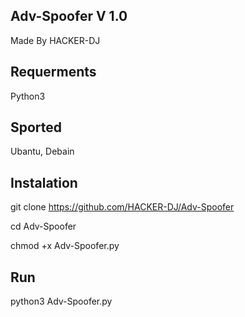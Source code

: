 ## Adv-Spoofer V 1.0

  Made By HACKER-DJ

## Requerments
   Python3


## Sported 
  Ubantu, Debain

## Instalation

   git clone https://github.com/HACKER-DJ/Adv-Spoofer
    
   cd Adv-Spoofer

   chmod +x Adv-Spoofer.py
    
## Run

  python3 Adv-Spoofer.py

